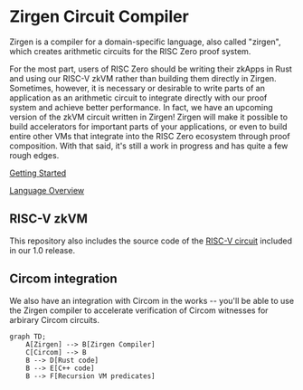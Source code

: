 # Zirgen Circuit Compiler

Zirgen is a compiler for a domain-specific language, also called "zirgen",
which creates arithmetic circuits for the RISC Zero proof system.

For the most part, users of RISC Zero should be writing their zkApps in Rust
and using our RISC-V zkVM rather than building them directly in Zirgen.
Sometimes, however, it is necessary or desirable to write parts of an
application as an arithmetic circuit to integrate directly with our proof system
and achieve better performance. In fact, we have an upcoming version of the zkVM
circuit written in Zirgen! Zirgen will make it possible to build accelerators
for important parts of your applications, or even to build entire other VMs that
integrate into the RISC Zero ecosystem through proof composition. With that said,
it's still a work in progress and has quite a few rough edges.

[Getting Started](zirgen/docs/01_Getting_Started.md)

[Language Overview](zirgen/docs/02_Conceptual_Overview.md)

## RISC-V zkVM

This repository also includes the source code of the
[RISC-V circuit](zirgen/circuit/rv32im/v1/) included in our 1.0 release.

## Circom integration

We also have an integration with Circom in the works -- you'll be able to use
the Zirgen compiler to accelerate verification of Circom witnesses for arbirary
Circom circuits.

```mermaid
graph TD;
    A[Zirgen] --> B[Zirgen Compiler]
    C[Circom] --> B
    B --> D[Rust code]
    B --> E[C++ code]
    B --> F[Recursion VM predicates]
```
